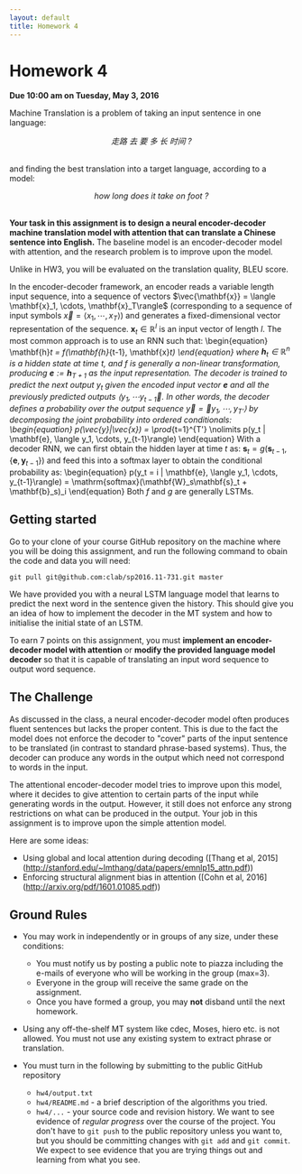 ```yaml
---
layout: default
title: Homework 4
---
```

# Homework 4

**Due 10:00 am on Tuesday, May 3, 2016**

Machine Translation is a problem of taking an input sentence in one language:

<center><i>走路 去 要 多 长 时间 ?</i></center>
<br />

and finding the best translation into a target language, according to a model:

<center><i>how long does it take on foot ?</i></center>
<br />

**Your task in this assignment is to design a neural encoder-decoder machine translation model with attention that can translate a Chinese sentence into English.** The baseline model is an
encoder-decoder model with attention, and the research problem is to improve upon the model.

Unlike in HW3, you will be evaluated on the translation quality, BLEU score.

In the encoder-decoder framework, an encoder reads a variable length input
sequence, into a sequence of vectors $\vec{\mathbf{x}} = \langle \mathbf{x}_1,
\cdots, \mathbf{x}_T\rangle$ (corresponding to a sequence of input symbols
$\vec{x} = \langle x_1,
\cdots, x_T\rangle$) and generates a fixed-dimensional vector
representation of the sequence.
$\mathbf{x}_t \in \mathbb{R}^{l}$ is an input vector of length $l$.
The most common approach is to use an RNN such that:
\begin{equation}
\mathbf{h}_t = f(\mathbf{h}_{t-1}, \mathbf{x}_t)
\end{equation}
where $\mathbf{h}_t \in \mathbb{R}^n$ is a hidden state at time $t$, and
$f$ is generally a non-linear transformation, producing
$\mathbf{e} := \mathbf{h}_{T+1}$ as the input representation.
The decoder is
trained to predict the next output $y_t$ given the encoded input vector
$\mathbf{e}$ and all the previously predicted outputs
$\langle y_1, \cdots y_{t-1}\rangle$.
In other words, the decoder defines a probability over the output sequence
$\vec{y} = \langle y_1, \cdots, y_{T'}\rangle$ by decomposing
the joint probability into ordered conditionals:
\begin{equation}
p(\vec{y}|\vec{x}) = \prod_{t=1}^{T'} \nolimits p(y_t |
\mathbf{e}, \langle y_1, \cdots, y_{t-1}\rangle)
\end{equation}
With a decoder RNN, we can first obtain the hidden layer at time $t$ as:
$\mathbf{s}_t = g(\mathbf{s}_{t-1}, {\{\mathbf{e}, \mathbf{y}_{t-1}\}})$
and feed this into a softmax layer to obtain the conditional probability as:
\begin{equation}
p(y_t = i | \mathbf{e}, \langle y_1, \cdots, y_{t-1}\rangle) = \mathrm{softmax}(\mathbf{W}_s\mathbf{s}_t + \mathbf{b}_s)_i
\end{equation}
Both $f$ and $g$ are generally LSTMs.


## Getting started

Go to your clone of your course GitHub repository on the machine where you will be doing this assignment, and run the following command to obain the code and data you will need:

    git pull git@github.com:clab/sp2016.11-731.git master

We have provided you with a neural LSTM language model that learns to predict the next word in the sentence given the history. This should give you an idea of how to implement the decoder in the MT system and how to initialise the initial state of an LSTM.

To earn 7 points on this assignment, you must **implement an encoder-decoder model with attention** or **modify the provided language model decoder** so that it is capable of translating an input word sequence to output word sequence.

## The Challenge

As discussed in the class, a neural encoder-decoder model often produces fluent sentences but lacks the proper content. This is due to the fact the model does not enforce the decoder to "cover" parts of the input sentence to be translated (in contrast to standard phrase-based systems). Thus, the decoder can produce any words in the output which need not correspond to words in the input. 

The attentional encoder-decoder model tries to improve upon this model, where it decides to give attention to certain parts of the input while generating words in the output. However, it still does not enforce any strong restrictions on what can be produced in the output. Your job in this assignment is to improve upon the simple attention model.

Here are some ideas:

* Using global and local attention during decoding ([Thang et al, 2015] (http://stanford.edu/~lmthang/data/papers/emnlp15_attn.pdf))
* Enforcing structural alignment bias in attention ([Cohn et al, 2016] (http://arxiv.org/pdf/1601.01085.pdf))

## Ground Rules

 * You may work in independently or in groups of any size, under these conditions:
    * You must notify us by posting a public note to piazza including the e-mails of everyone who will be working in the group (max=3).
    * Everyone in the group will receive the same grade on the assignment.
    * Once you have formed a group, you may **not** disband until the next homework.
 * Using any off-the-shelf MT system like cdec, Moses, hiero etc. is not allowed. You must not use any existing system to extract phrase or translation.

 * You must turn in the following by submitting to the public GitHub repository
    * `hw4/output.txt`
    * `hw4/README.md` - a brief description of the algorithms you tried.
    * `hw4/...` - your source code and revision history. We want to see evidence of *regular progress* over the course of the project. You don't have to `git push` to the public repository unless you want to, but you should be committing changes with `git add` and `git commit`. We expect to see evidence that you are trying things out and learning from what you see.

